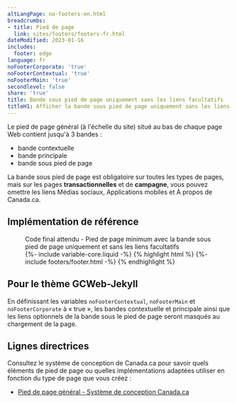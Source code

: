 ```yaml
---
altLangPage: no-footers-en.html
breadcrumbs:
- title: Pied de page
  link: sites/footers/footers-fr.html
dateModified: 2023-01-16
includes:
  footer: edge
language: fr
noFooterCorporate: 'true'
noFooterContextual: 'true'
noFooterMain: 'true'
secondlevel: false
share: 'true'
title: Bande sous pied de page uniquement sans les liens facultatifs
titleH1: Afficher la bande sous pied de page uniquement sans les liens facultatifs
---
```

<div class="wb-prettify all-pre hide"></div>

Le pied de page général (à l'échelle du site) situé au bas de chaque page Web contient jusqu'à 3 bandes :

* bande contextuelle
* bande principale
* bande sous pied de page

La bande sous pied de page est obligatoire sur toutes les types de pages, mais sur les pages **transactionnelles** et de **campagne**, vous pouvez omettre les liens Médias sociaux, Applications mobiles et À propos de Canada.ca.

## Implémentation de référence

<figure>
  <figcaption class="h3">Code final attendu - Pied de page minimum avec la bande sous pied de page uniquement et sans les liens facultatifs</figcaption>
{%- include variable-core.liquid -%}
{% highlight html %}
	{%- include footers/footer.html -%}
{% endhighlight %}
</figure>

## Pour le thème GCWeb-Jekyll

En définissant les variables `noFooterContextual`, `noFooterMain` et `noFooterCorporate` à «&nbsp;true&nbsp;», les bandes contextuelle et principale ainsi que les liens optionnels de la bande sous le pied de page seront masqués au chargement de la page.

## Lignes directrices

Consultez le système de conception de Canada.ca pour savoir quels éléments de pied de page ou quelles implémentations adaptées utiliser en fonction du type de page que vous créez&nbsp;:

* [Pied de page général - Système de conception Canada.ca](https://conception.canada.ca/configurations-conception-communes/pied-page.html)
